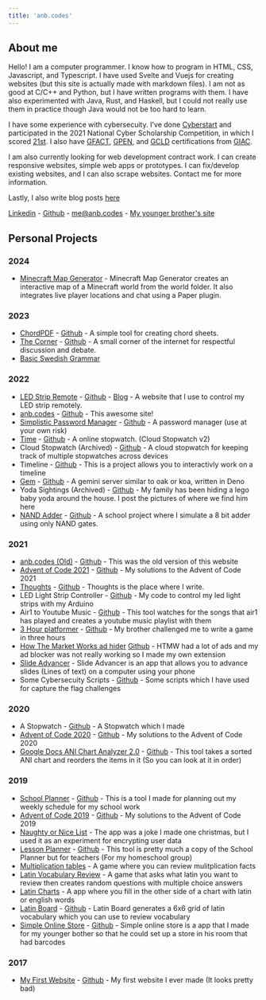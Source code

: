 ```yaml
---
title: 'anb.codes'
---
```


## About me

Hello! I am a computer programmer. I know how to program in HTML, CSS,
Javascript, and Typescript. I have used Svelte and Vuejs for creating websites
(but this site is actually made with markdown files). I am not as good at C/C++
and Python, but I have written programs with them. I have also experimented with
Java, Rust, and Haskell, but I could not really use them in practice though Java
would not be too hard to learn.

I have some experience with cybersecuity. I\'ve done
[Cyberstart](https://www.cyberstartamerica.org/) and participated in the 2021
National Cyber Scholarship Competition, in which I scored
[21st](https://leaderboard.tomahawque.com/943e22be-870a-11eb-8e55-636337383761/359e5c0b1998ff3e19014cb3b9239f64/).
I also have
[GFACT](https://www.giac.org/certifications/foundational-cybersecurity-technologies-gfact/),
[GPEN](https://www.giac.org/certifications/penetration-tester-gpen/), and
[GCLD](https://www.giac.org/certifications/cloud-security-essentials-gcld/)
certifications from [GIAC](https://www.giac.org/).

I am also currently looking for web development contract work. I can create
responsive websites, simple web apps or prototypes. I can fix/develop existing
websites, and I can also scrape websites. Contact me for more information.

Lastly, I also write blog posts [here](/posts)

[Linkedin](https://www.linkedin.com/in/andrew-baumes-36242a216/) -
[Github](https://github.com/anbcodes) - <me@anb.codes> -
[My younger brother\'s site](https://jason1.page/)

## Personal Projects

### 2024

- [Minecraft Map Generator](https://github.com/anbcodes/minecraft-map-chat) -
  Minecraft Map Generator creates an interactive map of a Minecraft world from
  the world folder. It also integrates live player locations and chat using a
  Paper plugin.

### 2023

- [ChordPDF](https://chordpdf.anb.codes) -
  [Github](https://github.com/anbcodes/chordpdf) - A simple tool for creating
  chord sheets.
- [The Corner](https://thecorner.anb.codes/) -
  [Github](https://github.com/anbcodes/the-corner) - A small corner of the
  internet for respectful discussion and debate.
- [Basic Swedish Grammar](./notes/swedish.txt)

### 2022

- [LED Strip Remote](https://leds.anb.codes/) -
  [Github](https://github.com/anbcodes/led-functions) -
  [Blog](/2022/led-equations) - A website that I use to control my LED strip
  remotely.
- [anb.codes](https://anb.codes/) -
  [Github](https://github.com/anbcodes/personal-website) - This awesome site!
- [Simplistic Password Manager](https://passwords.anb.codes/) -
  [Github](https://github.com/anbcodes/simplistic-passwords) - A password
  manager (use at your own risk)
- [Time](https://time.anb.codes) -
  [Github](https://github.com/anbcodes/online-stopwatch) - A online stopwatch.
  (Cloud Stopwatch v2)
- Cloud Stopwatch (Archived) -
  [Github](https://github.com/anbcodes/cloud-watch) - A cloud stopwatch for
  keeping track of multiple stopwatches across devices
- Timeline - [Github](https://github.com/anbcodes/timeline) - This is a project
  allows you to interactivly work on a timeline
- [Gem](https://deno.land/x/gem) - [Github](https://github.com/anbcodes/gem) - A
  gemini server similar to oak or koa, written in Deno
- Yoda Sightings (Archived) -
  [Github](https://github.com/anbcodes/yoda-sightings) - My family has been
  hiding a lego baby yoda around the house. I post the pictures of where we find
  him here
- [NAND Adder](https://nandadder.anb.codes/) -
  [Github](https://github.com/anbcodes/nandgateslogic) - A school project where
  I simulate a 8 bit adder using only NAND gates.

### 2021

- [anb.codes (Old)](https://old.anb.codes) -
  [Github](https://git.anb.codes/anbcodes/website) - This was the old version of
  this website
- [Advent of Code 2021](https://adventofcode.com/2021) -
  [Github](https://github.com/anbcodes/advent2021) - My solutions to the Advent
  of Code 2021
- [Thoughts](https://anb.codes/thoughts) -
  [Github](https://github.com/anbcodes/infosite/) - Thoughts is the place where
  I write.
- LED Light Strip Controller -
  [Github](https://github.com/anbcodes/led-lights) - My code to control my led
  light strips with my Arduino
- Air1 to Youtube Music -
  [Github](https://github.com/anbcodes/air1-to-ytmusic) - This tool watches for
  the songs that air1 has played and creates a youtube music playlist with them
- [3 Hour platformer](https://3hr-platformer.anb.codes) -
  [Github](https://github.com/anbcodes/3hr-platformer) - My brother challenged
  me to write a game in three hours
- [How The Market Works ad hider](https://chrome.google.com/webstore/detail/htmw-ad-hider/boefgankmlgmcmebohglelhngipmmckm)
  [Github](https://github.com/anbcodes/htmw-ad-remover) - HTMW had a lot of ads
  and my ad blocker was not really working so I made my own extension
- [Slide Advancer](https://slide-advancer.anb.codes) - Slide Advancer is an app
  that allows you to advance slides (Lines of text) on a computer using your
  phone
- Some Cybersecuity Scripts -
  [Github](https://github.com/anbcodes/cyberscripts) - Some scripts which I have
  used for capture the flag challenges

### 2020

- A Stopwatch - [Github](https://github.com/anbcodes/timer) - A Stopwatch which
  I made
- [Advent of Code 2020](https://adventofcode.com/2020) -
  [Github](https://github.com/anbcodes/advent2020) - My solutions to the Advent
  of Code 2020
- [Google Docs ANI Chart Analyzer 2.0](https://ani.anb.codes) -
  [Github](https://github.com/anbcodes/ani-chart-analyzer-2.0) - This tool takes
  a sorted ANI chart and reorders the items in it (So you can look at it in
  order)

### 2019

- [School Planner](https://school-planner.anb.codes) -
  [Github](https://github.com/anbcodes/School_Planner/) - This is a tool I made
  for planning out my weekly schedule for my school work
- [Advent of Code 2019](https://adventofcode.com/2019) -
  [Github](https://github.com/anbcodes/AdventOfCode2019) - My solutions to the
  Advent of Code 2019
- [Naughty or Nice List](https://naughty-or-nice.anb.codes) - The app was a joke
  I made one christmas, but I used it as an experiment for encrypting user data
- [Lesson Planner](https://lesson-planner.anb.codes) -
  [Github](https://github.com/anbcodes/Lesson_Planner) - This tool is pretty
  much a copy of the School Planner but for teachers (For my homeschool group)
- [Multiplication tables](https://multiplication-tables.anb.codes) - A game
  where you can review mulitplication facts
- [Latin Vocabulary Review](https://latin-review.anb.codes) - A game that asks
  what latin you want to review then creates random questions with multiple
  choice answers
- [Latin Charts](https://latin-charts.anb.codes) - A app where you fill in the
  other side of a chart with latin or english words
- [Latin Board](https://latin-board.anb.codes) -
  [Github](https://github.com/anbcodes/LatinBoard) - Latin Board generates a 6x6
  grid of latin vocabulary which you can use to review vocabulary
- [Simple Online Store](https://simple-online-store.anb.codes) -
  [Github](https://github.com/anbcodes/simpleonlinestore) - Simple online store
  is a app that I made for my younger bother so that he could set up a store in
  his room that had barcodes

### 2017

- [My First Website](https://first_site.anb.codes) -
  [Github](https://github.com/anbcodes/oldwebsite) - My first website I ever
  made (It looks pretty bad)
